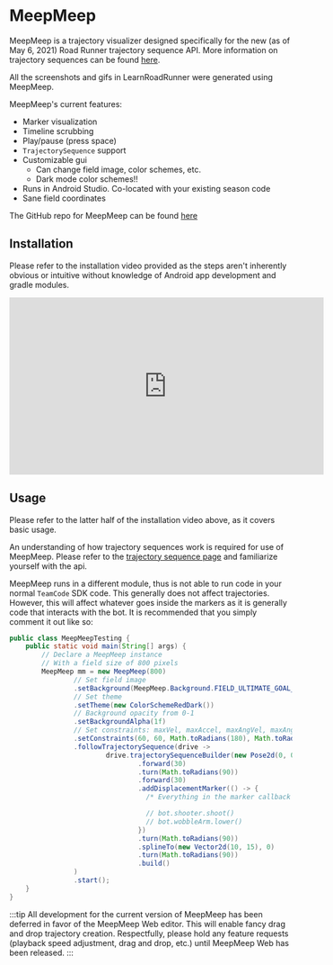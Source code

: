 # MeepMeep

MeepMeep is a trajectory visualizer designed specifically for the new (as of May 6, 2021) Road Runner trajectory sequence API. More information on trajectory sequences can be found [here](/trajectory-sequence/).

All the screenshots and gifs in LearnRoadRunner were generated using MeepMeep.

MeepMeep's current features:

- Marker visualization
- Timeline scrubbing
- Play/pause (press space)
- `TrajectorySequence` support
- Customizable gui
  - Can change field image, color schemes, etc.
  - Dark mode color schemes!!
- Runs in Android Studio. Co-located with your existing season code
- Sane field coordinates

The GitHub repo for MeepMeep can be found [here](https://github.com/NoahBres/MeepMeep)

## Installation

Please refer to the installation video provided as the steps aren't inherently obvious or intuitive without knowledge of Android app development and gradle modules.

<div class="flex justify-center my-8">
   <iframe width="560" height="315" src="https://www.youtube.com/embed/vdn1v404go8" frameborder="0" allow="autoplay; encrypted-media" allowfullscreen></iframe>
</div>

## Usage

Please refer to the latter half of the installation video above, as it covers basic usage.

An understanding of how trajectory sequences work is required for use of MeepMeep. Please refer to the [trajectory sequence page](/trajectory-sequence/) and familiarize yourself with the api.

MeepMeep runs in a different module, thus is not able to run code in your normal `TeamCode` SDK code. This generally does not affect trajectories. However, this will affect whatever goes inside the markers as it is generally code that interacts with the bot. It is recommended that you simply comment it out like so:

```java
public class MeepMeepTesting {
    public static void main(String[] args) {
        // Declare a MeepMeep instance
        // With a field size of 800 pixels
        MeepMeep mm = new MeepMeep(800)
                // Set field image
                .setBackground(MeepMeep.Background.FIELD_ULTIMATE_GOAL_DARK)
                // Set theme
                .setTheme(new ColorSchemeRedDark())
                // Background opacity from 0-1
                .setBackgroundAlpha(1f)
                // Set constraints: maxVel, maxAccel, maxAngVel, maxAngAccel, track width
                .setConstraints(60, 60, Math.toRadians(180), Math.toRadians(180), 15)
                .followTrajectorySequence(drive ->
                        drive.trajectorySequenceBuilder(new Pose2d(0, 0, 0))
                                .forward(30)
                                .turn(Math.toRadians(90))
                                .forward(30)
                                .addDisplacementMarker(() -> {
                                  /* Everything in the marker callback should be commented out */

                                  // bot.shooter.shoot()
                                  // bot.wobbleArm.lower()
                                })
                                .turn(Math.toRadians(90))
                                .splineTo(new Vector2d(10, 15), 0)
                                .turn(Math.toRadians(90))
                                .build()
                )
                .start();
    }
}
```

:::tip
All development for the current version of MeepMeep has been deferred in favor of the MeepMeep Web editor. This will enable fancy drag and drop trajectory creation. Respectfully, please hold any feature requests (playback speed adjustment, drag and drop, etc.) until MeepMeep Web has been released.
:::

